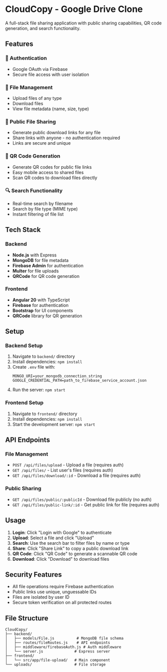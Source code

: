 # CloudCopy - Google Drive Clone

A full-stack file sharing application with public sharing capabilities, QR code generation, and search functionality.

## Features

### 🔐 Authentication
- Google OAuth via Firebase
- Secure file access with user isolation

### 📁 File Management
- Upload files of any type
- Download files
- View file metadata (name, size, type)

### 🔗 Public File Sharing
- Generate public download links for any file
- Share links with anyone - no authentication required
- Links are secure and unique

### 📱 QR Code Generation
- Generate QR codes for public file links
- Easy mobile access to shared files
- Scan QR codes to download files directly

### 🔍 Search Functionality
- Real-time search by filename
- Search by file type (MIME type)
- Instant filtering of file list

## Tech Stack

### Backend
- **Node.js** with Express
- **MongoDB** for file metadata
- **Firebase Admin** for authentication
- **Multer** for file uploads
- **QRCode** for QR code generation

### Frontend
- **Angular 20** with TypeScript
- **Firebase** for authentication
- **Bootstrap** for UI components
- **QRCode** library for QR generation

## Setup

### Backend Setup
1. Navigate to `backend/` directory
2. Install dependencies: `npm install`
3. Create `.env` file with:
   ```
   MONGO_URI=your_mongodb_connection_string
   GOOGLE_CREDENTIAL_PATH=path_to_firebase_service_account.json
   ```
4. Run the server: `npm start`

### Frontend Setup
1. Navigate to `frontend/` directory
2. Install dependencies: `npm install`
3. Start the development server: `npm start`

## API Endpoints

### File Management
- `POST /api/files/upload` - Upload a file (requires auth)
- `GET /api/files/` - List user's files (requires auth)
- `GET /api/files/download/:id` - Download a file (requires auth)

### Public Sharing
- `GET /api/files/public/:publicId` - Download file publicly (no auth)
- `GET /api/files/public-link/:id` - Get public link for file (requires auth)

## Usage

1. **Login**: Click "Login with Google" to authenticate
2. **Upload**: Select a file and click "Upload"
3. **Search**: Use the search bar to filter files by name or type
4. **Share**: Click "Share Link" to copy a public download link
5. **QR Code**: Click "QR Code" to generate a scannable QR code
6. **Download**: Click "Download" to download files

## Security Features

- All file operations require Firebase authentication
- Public links use unique, unguessable IDs
- Files are isolated by user ID
- Secure token verification on all protected routes

## File Structure

```
CloudCopy/
├── backend/
│   ├── models/File.js          # MongoDB file schema
│   ├── routes/fileRoutes.js    # API endpoints
│   ├── middleware/firebaseAuth.js # Auth middleware
│   └── server.js              # Express server
├── frontend/
│   └── src/app/file-upload/   # Main component
└── uploads/                   # File storage
``` 